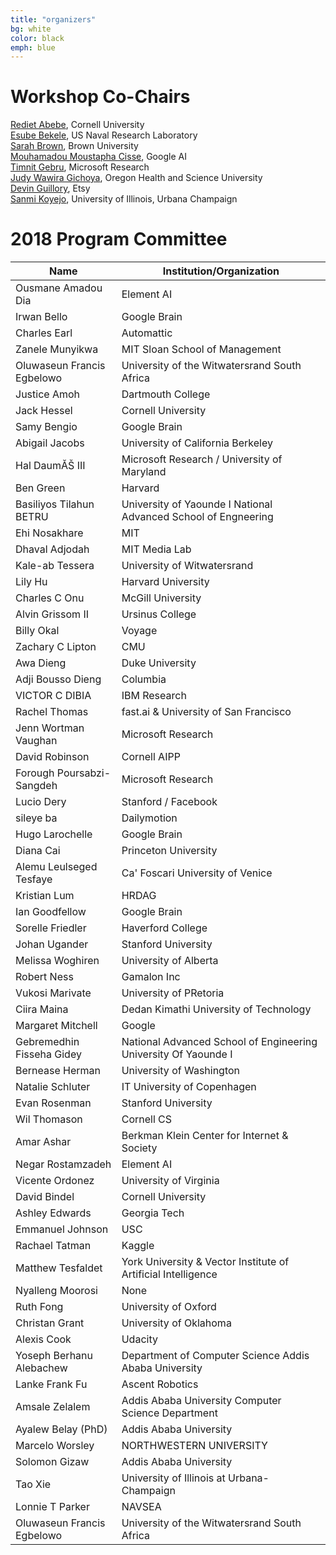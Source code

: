 ```yaml
---
title: "organizers"
bg: white
color: black
emph: blue
---
```


# Workshop Co-Chairs 

[Rediet Abebe](https://www.cs.cornell.edu/~red/), Cornell University  
[Esube Bekele](), US Naval Research Laboratory  
[Sarah Brown](http://sarahmbrown.org/), Brown University  
[Mouhamadou Moustapha Cisse](http://moustaphacisse.com/), Google AI  
[Timnit Gebru](http://ai.stanford.edu/~tgebru/), Microsoft Research  
[Judy Wawira Gichoya](http://www.gichoya.me/about/), Oregon Health and Science University  
[Devin Guillory](), Etsy  
[Sanmi Koyejo](http://sanmi.cs.illinois.edu/), University of Illinois, Urbana Champaign

# 2018 Program Committee

| Name                       | Institution/Organization                                        |
|----------------------------|-----------------------------------------------------------------|
| Ousmane Amadou Dia         | Element AI                                                      |
| Irwan Bello                | Google Brain                                                    |
| Charles Earl               | Automattic                                                      |
| Zanele Munyikwa            | MIT Sloan School of Management                                  |
| Oluwaseun Francis Egbelowo | University of the Witwatersrand South Africa                    |
| Justice Amoh               | Dartmouth College                                               |
| Jack Hessel                | Cornell University                                              |
| Samy Bengio                | Google Brain                                                    |
| Abigail Jacobs             | University of California Berkeley                               |
| Hal DaumĂŠ III             | Microsoft Research / University of Maryland                     |
| Ben Green                  | Harvard                                                         |
| Basiliyos Tilahun BETRU    | University of Yaounde I National Advanced School of Engneering  |
| Ehi Nosakhare              | MIT                                                             |
| Dhaval Adjodah             | MIT Media Lab                                                   |
| Kale-ab Tessera            | University of Witwatersrand                                     |
| Lily Hu                    | Harvard University                                              |
| Charles C Onu              | McGill University                                               |
| Alvin Grissom II           | Ursinus College                                                 |
| Billy Okal                 | Voyage                                                          |
| Zachary C Lipton           | CMU                                                             |
| Awa Dieng                  | Duke University                                                 |
| Adji Bousso Dieng          | Columbia                                                        |
| VICTOR C DIBIA             | IBM Research                                                    |
| Rachel Thomas              | fast.ai & University of San Francisco                           |
| Jenn Wortman Vaughan       | Microsoft Research                                              |
| David Robinson             | Cornell AIPP                                                    |
| Forough Poursabzi-Sangdeh  | Microsoft Research                                              |
| Lucio Dery                 | Stanford / Facebook                                             |
| sileye ba                  | Dailymotion                                                     |
| Hugo Larochelle            | Google Brain                                                    |
| Diana Cai                  | Princeton University                                            |
| Alemu Leulseged Tesfaye    | Ca' Foscari University of Venice                                |
| Kristian Lum               | HRDAG                                                           |
| Ian Goodfellow             | Google Brain                                                    |
| Sorelle Friedler           | Haverford College                                               |
| Johan Ugander              | Stanford University                                             |
| Melissa Woghiren           | University of Alberta                                           |
| Robert Ness                | Gamalon Inc                                                     |
| Vukosi Marivate            | University of PRetoria                                          |
| Ciira Maina                | Dedan Kimathi University of Technology                          |
| Margaret Mitchell          | Google                                                          |
| Gebremedhin Fisseha Gidey  | National Advanced School of Engineering University Of Yaounde I |
| Bernease Herman            | University of Washington                                        |
| Natalie Schluter           | IT University of Copenhagen                                     |
| Evan Rosenman              | Stanford University                                             |
| Wil Thomason               | Cornell CS                                                      |
| Amar Ashar                 | Berkman Klein Center for Internet & Society                     |
| Negar Rostamzadeh          | Element AI                                                      |
| Vicente Ordonez            | University of Virginia                                          |
| David Bindel               | Cornell University                                              |
| Ashley Edwards             | Georgia Tech                                                    |
| Emmanuel Johnson           | USC                                                             |
| Rachael Tatman             | Kaggle                                                          |
| Matthew Tesfaldet          | York University & Vector Institute of Artificial Intelligence   |
| Nyalleng Moorosi           | None                                                            |
| Ruth Fong                  | University of Oxford                                            |
| Christan Grant             | University of Oklahoma                                          |
| Alexis Cook                | Udacity                                                         |
| Yoseph Berhanu Alebachew   | Department of Computer Science Addis Ababa University           |
| Lanke Frank Fu             | Ascent Robotics                                                 |
| Amsale Zelalem             | Addis Ababa University Computer Science Department              |
| Ayalew Belay (PhD)         | Addis Ababa University                                          |
| Marcelo Worsley            | NORTHWESTERN UNIVERSITY                                         |
| Solomon Gizaw              | Addis Ababa University                                          |
| Tao Xie                    | University of Illinois at Urbana-Champaign                      |
| Lonnie T Parker            | NAVSEA                                                          |
| Oluwaseun Francis Egbelowo | University of the Witwatersrand South Africa                    |
